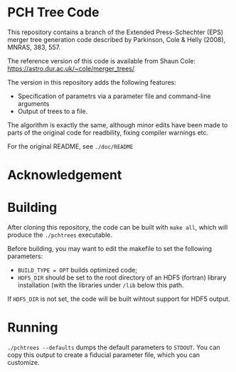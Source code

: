 # PCH Tree Code

This repository contains a branch of the Extended Press-Schechter (EPS) merger tree generation code described by Parkinson, Cole & Helly (2008), MNRAS, 383, 557. 

The reference version of this code is available from Shaun Cole:
https://astro.dur.ac.uk/~cole/merger_trees/

The version in this repository adds the following features:

- Specification of parametrs via a parameter file and command-line arguments
- Output of trees to a file.

The algorithm is exactly the same, although minor edits have been made to parts of the original code for readbility, fixing compiler warnings etc.

For the original README, see `./doc/README`

# Acknowledgement



# Building

After cloning this repository, the code can be built with `make all`, which will produce the `./pchtrees` executable. 

Before building, you may want to edit the makefile to set the following parameters:

* `BUILD_TYPE = OPT` builds optimized code;
* `HDF5_DIR` should be set to the root directory of an HDF5 (fortran) library installation (with the libraries under `/lib` below this path.

If `HDF5_DIR` is not set, the code will be built wihtout support for HDF5 output.

# Running

`./pchtrees --defaults` dumps the default parameters to `STDOUT`. You can copy this output to create a fiducial parameter file, which you can customize.




